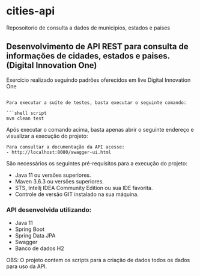 # cities-api
Reposoitorio de consulta a dados de municipios, estados e paises

<h2>Desenvolvimento de API REST para consulta de informações de cidades, estados e paises. (Digital Innovation One)</h2>

Exercício realizado seguindo padrões oferecidos em live Digital Innovation One
```

Para executar a suíte de testes, basta executar o seguinte comando:

```shell script
mvn clean test
```

Após executar o comando acima, basta apenas abrir o seguinte endereço e visualizar a execução do projeto:

```
Para consultar a documentação da API acesse:
- http://localhost:8080/swagger-ui.html
```

São necessários os seguintes pré-requisitos para a execução do projeto:

* Java 11 ou versões superiores.
* Maven 3.6.3 ou versões superiores.
* STS, Intellj IDEA Community Edition ou sua IDE favorita.
* Controle de versão GIT instalado na sua máquina.


<h3>API desenvolvida utilizando:</h3>

* Java 11
* Spring Boot
* Spring Data JPA
* Swagger
* Banco de dados H2

OBS: O projeto contem os scripts para a criação de dados todos os dados para uso da API.
